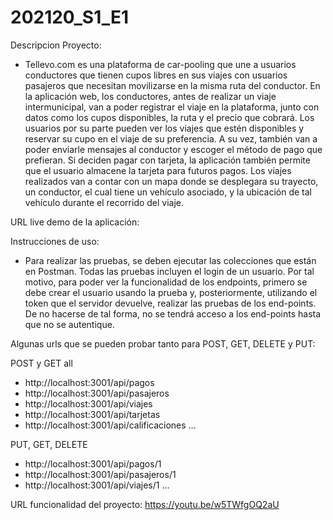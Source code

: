 # 202120_S1_E1
Descripcion Proyecto:
* Tellevo.com es una plataforma de car-pooling que une a usuarios conductores que tienen cupos libres en sus viajes con usuarios pasajeros que necesitan movilizarse en la misma ruta del conductor. En la aplicación web, los conductores, antes de realizar un viaje intermunicipal, van a poder registrar el viaje en la plataforma, junto con datos como los cupos disponibles, la ruta y el precio que cobrará. Los usuarios por su parte pueden ver los viajes que estén disponibles y reservar su cupo en el viaje de su preferencia. A su vez, también van a poder enviarle mensajes al conductor y escoger el método de pago que prefieran. Si deciden pagar con tarjeta, la aplicación también permite que el usuario almacene la tarjeta para futuros pagos.  Los viajes realizados van a contar con un mapa donde se desplegara su trayecto, un conductor, el cual tiene un vehículo asociado, y la ubicación de tal vehículo durante el recorrido del viaje. 

URL live demo de la aplicación:

Instrucciones de uso: 
* Para realizar las pruebas, se deben ejecutar las colecciones que están en Postman. Todas las pruebas incluyen el login de un usuario. Por tal motivo, para poder ver la funcionalidad de los endpoints, primero se debe crear el usuario usando la prueba y, posteriormente, utilizando el token que el servidor devuelve, realizar las pruebas de los end-points. De no hacerse de tal forma, no se tendrá acceso a los end-points hasta que no se autentique. 

Algunas urls que se pueden probar tanto para POST, GET, DELETE y PUT: 

POST y GET all
* http://localhost:3001/api/pagos
* http://localhost:3001/api/pasajeros
* http://localhost:3001/api/viajes
* http://localhost:3001/api/tarjetas
* http://localhost:3001/api/calificaciones 
...

PUT, GET, DELETE
* http://localhost:3001/api/pagos/1
* http://localhost:3001/api/pasajeros/1
* http://localhost:3001/api/viajes/1
...

URL funcionalidad del proyecto: 
https://youtu.be/w5TWfgOQ2aU
